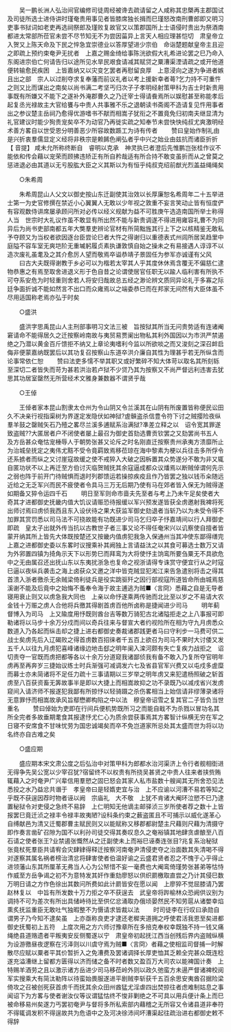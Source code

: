 <!-- { "loadSidebar": true } -->
　　吴一鹏长洲人弘治间官编修司徒周经被谗去疏请留之人咸称其忠槩再主郡国试及司徒所选士进侍讲时瑾奄贵用事见者皆膝席独长揖而巳瑾怒改南刑曹郎即又明习吏事书狱词如老吏再选祠祭郎及瑾败复故官又以策郡国所上士语侵时贵出为祭酒南都进太常部所莅官未尝不尽节知无不为尝因菑异上言天人相应理甚恺切　肃皇帝立入贺又上陈天命及下民之悴急宜崇德业以答厚望进少宗伯　命诣楚题献皇帝主且迎之即疏上预约束奄尹无扰者　上嘉之赐金绮给事陈洸欲假大礼希进论罢之巳乃命入东阁进宗伯亡何请告归以途所见水旱民艰食请减其赋贷之粟漕渠湮请疏之或开他道便转输愈民疾困　上皆嘉纳又以灾变乞罢者再慰留良厚　上意浸向之遂为争进者嫉且出之部　宗人以过削夺求复奉藩而前议礼者以考上援新幸者蕚?乞力持不可重忤之则又比而谋出之南矣以尚书满二考坚丐归次子子孝明经射策甲科为吉士时新贵用事既有所嫌又不能下之遂补外淹郡曹久之乃迁宰士得请飬焉所以娱慰甚至称能孝后起复丞光禄故主大官给饔与中贵人共事雅不乐之退朝读书斋阁不造请复见忤用事者出之参议楚主岳祠乃愈得优游嗜书不猒而相嵩子犹衔之不置竟免归初南夫继显清为礼官建议时能少狥贵宠矣卒不为动官乃再徙实疏之知奉节未尝快快纯叔尤爽激明经术善方畧自以世受恩分明善恶少所容故数踬工为诗有传者 
　　赞曰皇始作制礼由是兴折衷羣儒显定义经将非秩宗是赖餙色阐弘者乎中兴之始业由兹抗而诸臣折折 【 音提】 咸未允所称终断自　睿明以克承　神灵执巳者澄后先惟鹏岂张桂作议不能依和传会藉以宠荣而顾拂违矫正有所自矜哉适有所合持不敢变虽折而从之曾莫之惩进退必由其道以无亏股肱大臣之义其斯以为有恒乎纯叔克绍前猷光烈盖益绳绳矣 

　　○朱希周 

　　朱希周昆山人父文以御史按山东迁副使其治效以长厚廉恕名希周年二十五举进士第一为史官修撰在禁近小心翼翼人无敢以少年视之敦重不妄言笑动止皆有恒度俨有容观数侍讲席屡承顾问所对必传以经义规献为益不可胜庚午选造南国所举士称得人当　世宗时大礼议作虽不敢显有所出然不能与新贵调遂不得进用雍容礼曹不为同异后为尚书吏部南都五年大獘羣吏辨论官材有所简黜旌其行上下之以核精鉴无敢私予夺顾又为当权者欲因逐台臣尝论巳者大忤之得谢归以重德表式州闾所居吴趋里中庭隘不容车室无爽垲阶无重墄躬履贞素执谦敦慎自始之操未之有易接遇人谆谆不以造次废礼虽耄及之其介愈厉人望而敬焉卒谥恭靖子景固任为参军亦诚谨有父风 
　　曰古大夫既得谢教于乡必可以为楷若太宰其人乎其度休休焉含覆无不偏慈仁逮物恭惠之有焉至取舍进退义形于色自昔之论谓使居官任职无以踰人临利害有所执不可夺系安危为时轻重则舍若人将安归哉故总五经之渺论辨文质同异论礼于多寡之际廷争面折诚不能如然言不出口而众雍焉以之端委恭巳而在邦家无间然有大臣体虽不尽用适国称老焉亦弘于时矣 

　　○盛洪 

　　盛洪字思禹昆山人主刑部事明习文法三被　旨按狱其所当无问贵势适有连诸阉窘请命不能得居久之迁按察岭南故与夷贸易贾阑出物私其利外国因以为市洪严禁遏绝之乃潜以黄金百斤馈拒不纳又上章论夷嗜利今监以所欲啖之而又浚刻之深召衅启侮非便蒙嘉纳既罢后以其功复召按察山东道卒洪介廉自其性为理甚乎若无所纵含而论事常依仁恕 
　　赞曰法吏多懦不举其职又或好繁碎不知大体苛以取名其所刻轹至深切二者皆失而苛为甚若洪治若卢狱不少贷乃其为按察又不尚严督远利违害去犹思其功居室罄然无所营经术文雅身兼数器不谓贤乎哉 

　　○王倬 

　　王倬者家本昆山割隶太仓州为令山阴又令兰溪其在山阴有所废置皆称便民讼田久不决亲行视指渠树为界遂定发隐伏如神狱?虗贑盗杀信豊令符下讨之贼撄险夜纵羣羊鼓之罄贼矢石乃殪之畧尽兰溪多逋赋系治满狱?凖差立释之以　诏令宽其罪遂致盗贼??大匿居者户不闭使者屡上最召为御史首劾选曹贡钦罢之又劾罢尚书五人及方岳甚众奄怙宠棰辱人于朝势张甚又论斥之时名刚直迁按察贵州承夷方溃靡所止为治城垒抚定之夷伟尤黠不受令竟羁致焉移莅琼在海中黎素为梗以兵往击多所俘令还系掳者而纵之又讨崖寇故缓之使不戒猝入大破之因柝置其众势遂分不敢为非又辄自匿功状不以上再迁至方伯讨灭临贺贼抚其余寇逼成都众议燔焉以断贼倬谓何先示之弱也阵于前开门待贼惧而退时列郡馈运若操掠疾疫且作乃皆罢之独以钱币籴随远近给之无乏军兴而民不疲使者令具马三万无后期乃使有马在郊者皆入保无为贼得遂如期备又猝令运四千石 
　　明日至军则命市啬夫先至者与考上乃未午足矣使者大奇其才进都御史抚畿内值大饥议请赈恐待报缓以军兴预发遂皆获全虏邀射我裨将死出师讨焉曰虏侦我西且东入设伏待之果大获监军御史劾退者当斩乃以为未受令得不加罪其赏罚悉以司马法不可挠故能有功既进少司马乞归卒子忬嘉靖间以行人拜御史即疏　皇太子出就外传当抗以古教世子者三事又论不得任奄宋兴以讥察使自擅者皆蒙开纳其所上皆先大体既按楚还又按畿内值虏犯我急入保通州当其冲使东鄙得缮完　上嘉之进都御史委以东畧时议搜乘补其阙独上言请益汰之以其食可募选士数万又请为外郛置四镇为掎角示天下以形势巳而拜鸾为大将使忬主饷鸾所要刍粟无不具欲危中之无由属召还出抚山东以东夷扰浙急也复命之视浙请得专诛赏守便宜行从之时寇巳逼以夜纵兵袭击之海上卤获众又邀之洋中皆克贼显犯淞江来告急遣别将击之得其首溃入浙者徼杀无余贼梁倚利徒兵是役实跳驱歼之因行部视寇所道皆命所由城焉慈溪谢不能及后竟中之始悔不蚤奉令海于故主逋逃为贼■〈言冏〉悉藉之自是无导者寝用衰止则又以虏急我大同也　上亲以命忬遂乘两传驰而北比至以岁之不易请大农金钱十万赈之虏人合他将兵徼其得剧首虏百他所卤称是捷闻进少司马 
　　明年蓟督博入为司马　上又隃度用忬既则酋台吉等数万骑犯古北诸隘拒走之上八事报可即勒诸将以马步十余万分戍而间以奇兵往来与督宣大者约视险所在相为守九月虏悉众数道入乃各起而纵击却之捷上进右都御史奏裁诸郡践更者马曰守利步一马费可供二战士矣虏先后入辽碣败之得首虏数百招徕者千五百上欲召为司马不果时大讨倭又发五千人以往九月虏犯喜峰诸缘边地击郄之明年阑入滦河颇有失亡复疾力战拒之　诏切责夺一官既而虏把都等各以十余万分道窥我诸鄙侦我有备不敢入乃复所夺官明年虏再至再奔岁三捷始议练士时兵渐强可减调发六七及省县官军兴费又以屯戍多虗糜而募士亦未简诸将不足任力疏十三事请期以三岁举之明年虏又来犯遣杨照破之斩首虏至八百获资畜无筭故事半是即以大捷上而相嵩故抑之功不录既乃以减戌省兴发虏窥间入请济师不报遂犯我鄙有所掠忬以轻骑蹑之杀伤畧相当上始信请非缪薄录诸将无意罪忬而相嵩故承风旨鄢懋卿构陷之中以法　穆皇帝诏雪之复其官二子皆负当世重名 
　　赞曰倬始为吏即在行间兵便机势既所习之而能自戢不为杀戮以冒功名其所全完者多故垂期耄食其报逮忬尤仁心为质余尝获事焉其方畧智计纵横无穷在军之日寝不安席食不甘味忧劳为国忠诚竭矣而卒不免岂道家所忌处其太盛而世为将以功名终亦自古难之矣 

　　○盛应期 

　　盛应期本宋文肃公度之后弘治中对策甲科为郎都水治河渠济上令行者舰相衘进无得争先吴公宽以少宰召犹?宿留终不以权贵有所挠吴甚贤之中贵人往来者挟赀贿辄藉入之时奄尹广兴辈信用羣愬之固巳怒会其家人私市盐数十艘闻其无所舍恐见法悉投之水乃益忿共谮于　孝皇帝曰是轻媠吏宜与治　上不应谕以河漕不易若等知之乎既不获逞因荐时物者诬以阙　宗庙礼　大不敬　上犹不肯诸大阉环泣愬不巳乃逮置秘狱令对吏侵之急终不易辞　上仁明知无他谪主邮驿浈三岁所使者荐之数十上皆报罢巳竟迁浈之禄丰令禄丰故夷陋?设科条约束之薮盗匿且不可捕示以威化遂革心自缚献邑为清又迁蜀郡曹主赋民则又以能赋称又移郡都尉楚主尺藉则尺藉为清摄守即作奏言凿矿召隙为国不以利孙司徒交得其奏叹息久之奄裕镇其地肆贪虐酿至八百石请之使者张王?业禁遏张慨然从之迁副使未上而裕巳诬奏连张目?兆复系治秘狱张竟杖死羣臣共请宥会灾肆肄得释迁按察河南奄尹清侵吏夺之治面数其失清喝不得对遂察其属名祸者榜治清忿将肆害使者伯温好谕之云盛君贤者忍之不愧于心乎得止进领藩山东其所厘革无弗当人心为公帑惜不妄一毫费也大阉鸾倚瑾势张甚弟等怙恃作威至方岳争谒之初不为意特发其奸作重劾廖怒以供织罽檄取直尝之乃计其侵巳数万明日请之方作色徐出其数问所费如此计罽皆安在愿以闻　上廖猝不觉屈膝请乃罢赵林复以　中旨有所发数十万力拒之卒不获逞去　武皇帝将跸榆林众恐阙供议别为调持不可为差次有所出具储峙待比至供亿忿涌取办俄顷晏然民不知劳扈从诸嫳幸焰熏炙抚监重臣无敢吐气独暇整不为慑请求皆裁以法 
　　时司徒李在行叹曰承勋自谓男子乃今知不逮矣虽　上亦亟称良吏才逮还老穉夹道拥之呼使君活我恩至矣进都御史抚蜀初上五符　上度次用之方六师讨豫章所在多掊克奉权幸既独不持一钱又痛绳绝县道赂遗者平叛夷安反侧蜀遂以宁　肃皇帝初起抚江西当创残后界内盗贼纵横为设游徼昼夜逻察在污泽则以川虞守焉为贼■〈言冏〉者藉之使相监司督捕一时解散尽应赋以粟者平其价暂折入之免漕费及罢诸调择长厚吏恤其乏赖全完甚众既连稔遂充溢漕继上留都方匮得以济而储之备不时者数又盈百万大司农以能裨国计奏　上特赐羊酒劳之且以激示诸方岳进少司马移莅岭外则以政久弛蛮方未逿严督诸裨校阅军实搜乘大有简汰勒阵以待蛮始畏服遂进平剧贼李斩获千五百余思安夷酋召据险梁倚攻之召被创死获首虏千而抚其余众田州酋猛尤淫虐四出焚掠往者虑难制姑息之事闻诏下为方畧与使者谢汝仪等议谓猛怙终不悛非剿绝之不可具以用兵便计条上而巳被命移易州矣遂力丐罢初奄尹与督将多所私索部内藉稽之无所容又令诸县道非奉符不得辄调发积不得逞故共为危语中之及河决徐沛间坏漕渠起往疏治进右都御史敕不得辞 
